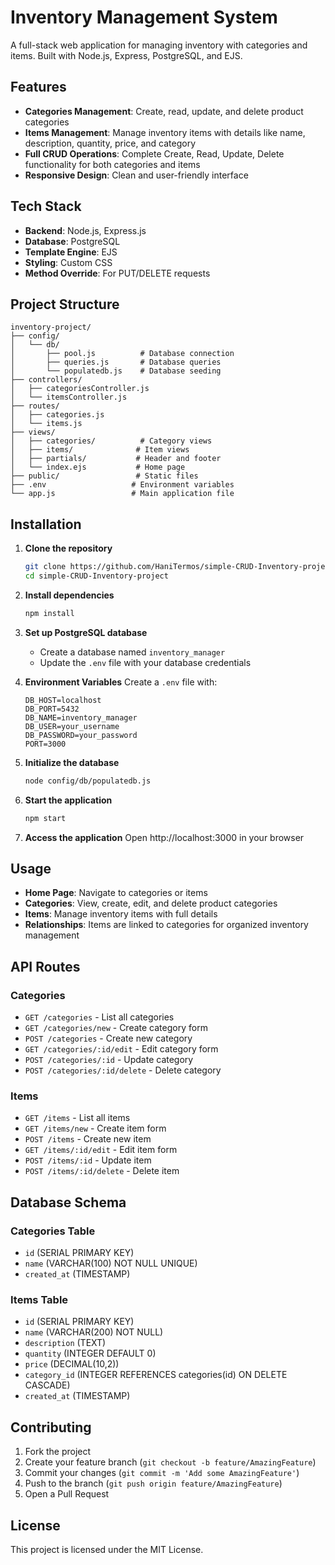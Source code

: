 # Inventory Management System

A full-stack web application for managing inventory with categories and items. Built with Node.js, Express, PostgreSQL, and EJS.

## Features

- **Categories Management**: Create, read, update, and delete product categories
- **Items Management**: Manage inventory items with details like name, description, quantity, price, and category
- **Full CRUD Operations**: Complete Create, Read, Update, Delete functionality for both categories and items
- **Responsive Design**: Clean and user-friendly interface

## Tech Stack

- **Backend**: Node.js, Express.js
- **Database**: PostgreSQL
- **Template Engine**: EJS
- **Styling**: Custom CSS
- **Method Override**: For PUT/DELETE requests

## Project Structure

```
inventory-project/
├── config/
│   └── db/
│       ├── pool.js          # Database connection
│       ├── queries.js       # Database queries
│       └── populatedb.js    # Database seeding
├── controllers/
│   ├── categoriesController.js
│   └── itemsController.js
├── routes/
│   ├── categories.js
│   └── items.js
├── views/
│   ├── categories/          # Category views
│   ├── items/              # Item views
│   ├── partials/           # Header and footer
│   └── index.ejs           # Home page
├── public/                 # Static files
├── .env                   # Environment variables
└── app.js                 # Main application file
```

## Installation

1. **Clone the repository**
   ```bash
   git clone https://github.com/HaniTermos/simple-CRUD-Inventory-project.git
   cd simple-CRUD-Inventory-project
   ```

2. **Install dependencies**
   ```bash
   npm install
   ```

3. **Set up PostgreSQL database**
   - Create a database named `inventory_manager`
   - Update the `.env` file with your database credentials

4. **Environment Variables**
   Create a `.env` file with:
   ```env
   DB_HOST=localhost
   DB_PORT=5432
   DB_NAME=inventory_manager
   DB_USER=your_username
   DB_PASSWORD=your_password
   PORT=3000
   ```

5. **Initialize the database**
   ```bash
   node config/db/populatedb.js
   ```

6. **Start the application**
   ```bash
   npm start
   ```

7. **Access the application**
   Open http://localhost:3000 in your browser

## Usage

- **Home Page**: Navigate to categories or items
- **Categories**: View, create, edit, and delete product categories
- **Items**: Manage inventory items with full details
- **Relationships**: Items are linked to categories for organized inventory management

## API Routes

### Categories
- `GET /categories` - List all categories
- `GET /categories/new` - Create category form
- `POST /categories` - Create new category
- `GET /categories/:id/edit` - Edit category form
- `POST /categories/:id` - Update category
- `POST /categories/:id/delete` - Delete category

### Items
- `GET /items` - List all items
- `GET /items/new` - Create item form
- `POST /items` - Create new item
- `GET /items/:id/edit` - Edit item form
- `POST /items/:id` - Update item
- `POST /items/:id/delete` - Delete item

## Database Schema

### Categories Table
- `id` (SERIAL PRIMARY KEY)
- `name` (VARCHAR(100) NOT NULL UNIQUE)
- `created_at` (TIMESTAMP)

### Items Table
- `id` (SERIAL PRIMARY KEY)
- `name` (VARCHAR(200) NOT NULL)
- `description` (TEXT)
- `quantity` (INTEGER DEFAULT 0)
- `price` (DECIMAL(10,2))
- `category_id` (INTEGER REFERENCES categories(id) ON DELETE CASCADE)
- `created_at` (TIMESTAMP)

## Contributing

1. Fork the project
2. Create your feature branch (`git checkout -b feature/AmazingFeature`)
3. Commit your changes (`git commit -m 'Add some AmazingFeature'`)
4. Push to the branch (`git push origin feature/AmazingFeature`)
5. Open a Pull Request

## License

This project is licensed under the MIT License.
